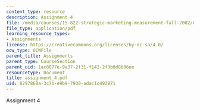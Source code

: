 ```yaml
---
content_type: resource
description: Assignment 4
file: /media/courses/15-822-strategic-marketing-measurement-fall-2002/8297860a3c7be9b97930adac1c493971_assignment_4.pdf
file_type: application/pdf
learning_resource_types:
- Assignments
license: https://creativecommons.org/licenses/by-nc-sa/4.0/
ocw_type: OCWFile
parent_title: Assignments
parent_type: CourseSection
parent_uid: 1ac8077e-9a37-2f31-f142-2f3b0d8686ee
resourcetype: Document
title: assignment_4.pdf
uid: 8297860a-3c7b-e9b9-7930-adac1c493971
---
```

Assignment 4